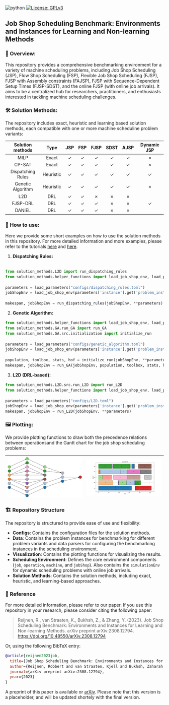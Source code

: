 ![python](https://img.shields.io/badge/python-3.10%20%7C%203.11%20%7C%203.12-blue)
[![License: GPLv3](https://img.shields.io/badge/License-MIT-blue.svg)](https://github.com/ai-for-decision-making-tue/Job_Shop_Scheduling_Benchmark_Environments_and_Instances/blob/main/LICENSE)

## Job Shop Scheduling Benchmark: Environments and Instances for Learning and Non-learning Methods

### 📖 Overview:
This repository provides a comprehensive benchmarking environment for a variety of machine scheduling problems, including Job Shop Scheduling (JSP), Flow Shop Scheduling (FSP), Flexible Job Shop Scheduling (FJSP), FJSP with Assembly constraints (FAJSP), FJSP with Sequence-Dependent Setup Times (FJSP-SDST), and the online FJSP (with online job arrivals). It aims to be a centralized hub for researchers, practitioners, and enthusiasts interested in tackling machine scheduling challenges.

### 🛠 Solution Methods:
The repository includes exact, heuristic and learning based solution methods, each compatible with one or more machine scheduline problem variants:

| Solution methods | Type | JSP | FSP | FJSP | SDST | AJSP | Dynamic JSP |
| :----: | :---:| :---:| :---: | :---: | :---: | :---: | :---: |
| MILP | Exact | ✓ | ✓ | ✓ | ✓ | ✓ | ✗ | 
| CP-SAT | Exact | ✓ | ✓ | ✓ | ✓ | ✓ | ✗ |
| Dispatching Rules | Heuristic | ✓ | ✓ | ✓ | ✓ | ✓ | ✓ |
| Genetic Algorithm | Heuristic |✓ | ✓ | ✓ | ✓ | ✓ | ✗ |
| L2D | DRL |✓ | ✓ | ✗ | ✗ | ✗ | |
| FJSP-DRL | DRL | ✓ | ✓ | ✓ | ✗ | ✗ | ✓ |
| DANIEL | DRL | ✓ | ✓ | ✓ | ✗ | ✗ | |  

### 🚀 How to use:

Here we provide some short examples on how to use the solution methods in this repository. For more detailed information and more examples, please refer to the tutorials [here][2] and [here][3].

1. **Dispatching Rules:**

  ```python

from solution_methods.L2D import run_dispatching_rules
from solution_methods.helper_functions import load_job_shop_env, load_parameters

parameters = load_parameters("configs/dispatching_rules.toml")
jobShopEnv = load_job_shop_env(parameters['instance'].get('problem_instance'))

makespan, jobShopEnv = run_dispatching_rules(jobShopEnv, **parameters)
  ```

2. **Genetic Algorithm:**  
  ```python
  from solution_methods.helper_functions import load_job_shop_env, load_parameters
  from solution_methods.GA.run_GA import run_GA
  from solution_methods.GA.src.initialization import initialize_run
  
  parameters = load_parameters("configs/genetic_algorithm.toml")
  jobShopEnv = load_job_shop_env(parameters['instance'].get('problem_instance'))

  population, toolbox, stats, hof = initialize_run(jobShopEnv, **parameters)
  makespan, jobShopEnv = run_GA(jobShopEnv, population, toolbox, stats, hof, **parameters)  
```

3. **L2D (DRL-based):**
  ```python
  from solution_methods.L2D.src.run_L2D import run_L2D
  from solution_methods.helper_functions import load_job_shop_env, load_parameters
   
  parameters = load_parameters("configs/L2D.toml")
  jobShopEnv = load_job_shop_env(parameters['instance'].get('problem_instance'))
  makespan, jobShopEnv = run_L2D(jobShopEnv, **parameters)
  ```

### 🖼️ Plotting:
We provide plotting functions to draw both the precedence relations  between operationsand the Gantt chart for the job shop scheduling problems:


| ![Precedence Constraints](assets/images/precedence_constraints.PNG) | ![Gantt Chart](assets/images/gantt_chart.PNG) |
|---------------------------------------------------------------------|------------------------------------------------|


### 🏗️ Repository Structure
The repository is structured to provide ease of use and flexibility:
- **Configs**: Contains the configuration files for the solution methods.
- **Data**: Contains the problem instances for benchmarking for different problem variants and data parsers for configuring the benchmarking instances in the scheduling environment.
- **Visualization**: Contains the plotting functions for visualizing the results.
- **Scheduling Environment**: Defines the core environment components (`job`, `operation`, `machine`, and `jobShop`). Also contains the `simulationEnv` for dynamic scheduling problems with online job arrivals.
- **Solution Methods**: Contains the solution methods, including exact, heuristic, and learning-based approaches.


### 📄 Reference
For more detailed information, please refer to our paper. If you use this repository in your research, please consider citing the following paper:

> Reijnen, R., van Straaten, K., Bukhsh, Z., & Zhang, Y. (2023). 
> Job Shop Scheduling Benchmark: Environments and Instances for Learning and Non-learning Methods. 
> arXiv preprint arXiv:2308.12794.
> https://doi.org/10.48550/arXiv.2308.12794

Or, using the following BibTeX entry:
```bibtex
@article{reijnen2023job,
  title={Job Shop Scheduling Benchmark: Environments and Instances for Learning and Non-learning Methods},
  author={Reijnen, Robbert and van Straaten, Kjell and Bukhsh, Zaharah and Zhang, Yingqian},
  journal={arXiv preprint arXiv:2308.12794},
  year={2023}
}
```
A preprint of this paper is available or [arXiv][1]. Please note that this version is a placeholder, and will be updated shortely with the final version.

[1]: https://arxiv.org/abs/2308.12794
[2]: https://github.com/ai-for-decision-making-tue/Job_Shop_Scheduling_Benchmark_Environments_and_Instances/blob/main/tutorial_benchmark_environment.ipynb
[3]: https://github.com/ai-for-decision-making-tue/Job_Shop_Scheduling_Benchmark_Environments_and_Instances/blob/main/tutorial_custom_problem_instance.ipynb
